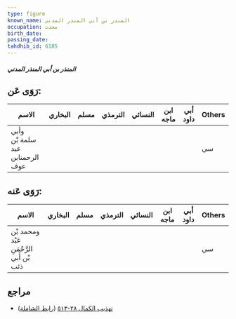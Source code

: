```yaml
---
type: figure
known_name: المنذر بن أبي المنذر المدني
occupation: محدث
birth_date:
passing_date:
tahdhib_id: 6185
---
```

##### المنذر بن أبي المنذر المدني

## رَوَى عَن:
| الاسم                           | البخاري | مسلم | الترمذي | النسائي | ابن ماجه | أبي داود | Others |
| ------------------------------- | ------- | ---- | ------- | ------- | -------- | -------- | ------ |
| وأبي سلمة بْن عبد الرحمنابن عوف |         |      |         |         |          |          | سي     |
## رَوَى عَنه:
| الاسم                                    | البخاري | مسلم | الترمذي | النسائي | ابن ماجه | أبي داود | Others |
| ---------------------------------------- | ------- | ---- | ------- | ------- | -------- | -------- | ------ |
| ومحمد بْن عَبْد الرَّحْمَنِ بْن أَبي ذئب |         |      |         |         |          |          | سي     |
## مراجع
- [تهذيب الكمال ٢٨-٥١٣](obsidian://open?vault=Tahdhib-al-Kamal&file=Figures/٦١٨٥-المنذر%20بن%20أبي%20المنذر%20المدني) ([رابط الشاملة](https://shamela.ws/book/3722/15488))